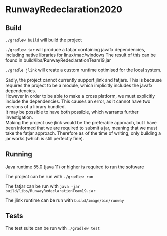 # RunwayRedeclaration2020

## Build

`./gradlew build` will build the project

`./gradlew jar` will produce a fatjar containing javafx dependencies, including native libraries for linux/mac/windows
The result of this can be found in build/libs/RunwayRedeclarationTeam19.jar

`./gradle jlink` will create a custom runtime optimised for the local system.

Sadly, the project cannot currently support jlink and fatjars.
This is because requires the project to be a module, which implicitly includes the javafx dependencies.  
However in order to be able to make a cross platform, we must explicitly include the dependencies.
This causes an error, as it cannot have two versions of a library bundled.  
It may be possible to have both possible, which warrants further investigation.  
Making the project use jlink would be the preferable approach, 
but I have been informed that we are required to submit a jar, meaning that we must take the fatjar approach.
Therefore as of the time of writing, only building a jar works (which is still perfectly fine).

## Running

Java runtime 55.0 (java 11) or higher is required to run the software

The project can be run with `./gradlew run`

The fatjar can be run with `java -jar build/libs/RunwayRedeclarationTeam19.jar`

The jlink runtime can be run with `build/image/bin/runway`

## Tests

The test suite can be run with `./gradlew test`